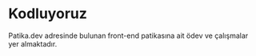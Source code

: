 # Kodluyoruz

Patika.dev adresinde bulunan front-end patikasına ait ödev ve çalışmalar yer almaktadır. 
